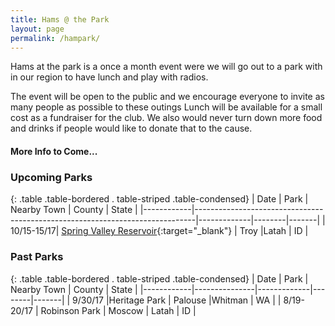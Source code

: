 ```yaml
---
title: Hams @ the Park
layout: page
permalink: /hampark/
---
```


Hams at the park is a once a month event were we will go out to a park with in our region to have lunch and play with radios.

The event will be open to the public and we encourage everyone to invite as many people as possible to these outings
Lunch will be available for a small cost as a fundraiser for the club. We also would never turn down more food and drinks if people would like to donate that to the cause.

#### More Info to Come...

### Upcoming Parks

{: .table .table-bordered . table-striped .table-condensed}
| Date       | Park                                                                         | Nearby Town | County | State |
|------------|------------------------------------------------------------------------------|-------------|--------|-------|
| 10/15-15/17| [Spring Valley Reservoir](https://goo.gl/maps/yLVPgoZnVMq){:target="_blank"} | Troy        |Latah   | ID    |

### Past Parks

{: .table .table-bordered . table-striped .table-condensed}
| Date       | Park          | Nearby Town | County | State |
|------------|---------------|-------------|--------|-------|
| 9/30/17    |Heritage Park  | Palouse     |Whitman | WA    |
| 8/19-20/17 | Robinson Park | Moscow      | Latah  | ID    |